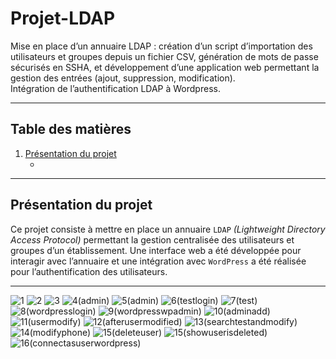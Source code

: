 # Projet-LDAP
Mise en place d’un annuaire LDAP : création d’un script d’importation des utilisateurs et groupes depuis un fichier CSV, génération de mots de passe sécurisés en SSHA, et développement d’une application web permettant la gestion des entrées (ajout, suppression, modification).  
Intégration de l’authentification LDAP à Wordpress.

---

## Table des matières
1. [Présentation du projet](#présentation-du-projet)
   - [](#)

---

## Présentation du projet

Ce projet consiste à mettre en place un annuaire `LDAP` *_(Lightweight Directory Access Protocol)_* permettant la gestion centralisée des utilisateurs et groupes d’un établissement. Une interface web a été développée pour interagir avec l’annuaire et une intégration avec `WordPress` a été réalisée pour l’authentification des utilisateurs.

---

![1](https://github.com/user-attachments/assets/c9706917-c27e-4c00-a1fd-c34a01ea9234)
![2](https://github.com/user-attachments/assets/c2db179c-3639-444b-b9ba-a053d6fb2a80)
![3](https://github.com/user-attachments/assets/a8878670-7a2d-4552-9b9c-e1736171516f)
![4(admin)](https://github.com/user-attachments/assets/baaaea1b-5f3a-4044-910c-dd0476cf67d0)
![5(admin)](https://github.com/user-attachments/assets/3c66097c-2666-49b2-beb6-ae528d632b0b)
![6(testlogin)](https://github.com/user-attachments/assets/83852494-28d2-4e91-9a9c-b1f8c8456492)
![7(test)](https://github.com/user-attachments/assets/6cae1cc6-e995-4623-81c2-c0957d163b70)
![8(wordpresslogin)](https://github.com/user-attachments/assets/52db2332-7bdb-41b9-80e9-01f557875f65)
![9(wordpresswpadmin)](https://github.com/user-attachments/assets/af6802cd-5fdc-4a13-b007-19a5a19bd836)
![10(adminadd)](https://github.com/user-attachments/assets/e103e87f-6d8d-4e0a-ba5a-66eddc62dd53)
![11(usermodify)](https://github.com/user-attachments/assets/b1c4eb1e-379b-49a6-a5c8-30e71cc9182d)
![12(afterusermodified)](https://github.com/user-attachments/assets/0efb27b7-90ab-43c5-99ec-90a0364ae29e)
![13(searchtestandmodify)](https://github.com/user-attachments/assets/1623c1db-a38f-4c66-b74d-86df9eb44905)
![14(modifyphone)](https://github.com/user-attachments/assets/e6557de9-2740-4cea-b37f-b3c08aea83c3)
![15(deleteuser)](https://github.com/user-attachments/assets/b0536418-33b4-43ca-91de-7370c6db1a4f)
![15(showuserisdeleted)](https://github.com/user-attachments/assets/b4078d54-1d20-4704-bcee-ac70e3d115f1)
![16(connectasuserwordpress)](https://github.com/user-attachments/assets/88e0c04c-40a1-41b5-b6dd-342ea15f8e50)
